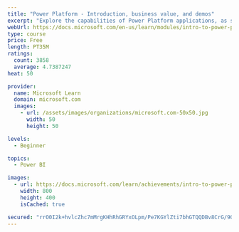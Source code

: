 ```yaml
---
title: "Power Platform - Introduction, business value, and demos"
excerpt: "Explore the capabilities of Power Platform applications, as seen in demonstrations and customer case studies."
webUrl: https://docs.microsoft.com/en-us/learn/modules/intro-to-power-platform-mba/
type: course
price: Free
length: PT35M
ratings:
  count: 3858
  average: 4.7387247
heat: 50

provider:
  name: Microsoft Learn
  domain: microsoft.com
  images:
    - url: /assets/images/organizations/microsoft.com-50x50.jpg
      width: 50
      height: 50

levels:
  - Beginner

topics:
  - Power BI

images:
  - url: https://docs.microsoft.com/learn/achievements/intro-to-power-platform-social.png
    width: 800
    height: 400
    isCached: true

secured: "rrO0I2k+hvlcZhc7mMrgKHhRhGRYxOLpm/Pe7KGYlZti7bhGTQQDBv8CrG/9Qz2TARQ5kHMN/D6gqIZL34e+zgWf51V5bHZ8WKRVsAugpF6IazZuRzhmQT6ELV+5xQfwbga5UIZ9f+bzwzqrA6dR2EgGRMKMkrVU9u/K3dqGvbtp2lTNJZUggTVBUeBweKlgiTL45b0oJeSM7vqRnKWD372eczO0Y27Vif7O4oNeoalwAG9xSALqCmL4DJvrF3W83SAnRs1QE1CJs0KMubseCfXi1/m7pTerlmM+k3e26OI0r3A2NLWuISEqQx8t+A5Tn64bqw1y9ZTc0tDjbT/JgU3kRDOUA4ckjZhSbe67hxf9RqAQDEIuX5CdND9qmp4NK1eBTreMXBmxSBCY+hp1hPTa+Bw42aZMsROkggwNvTA=;vrOcFxgunbhxti/1JSQuPw=="
---
```


